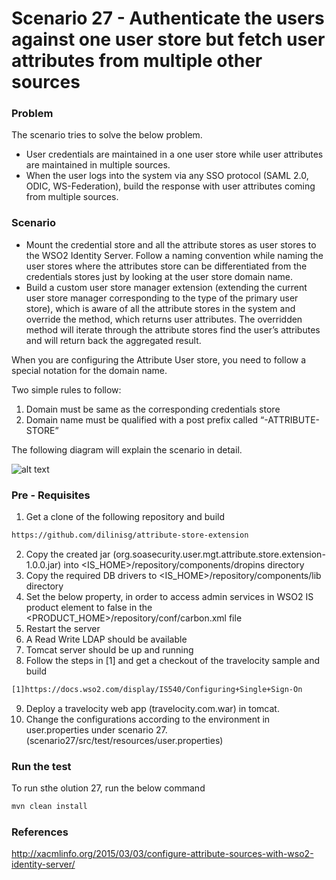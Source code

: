 # Scenario 27 - Authenticate the users against one user store but fetch user attributes from multiple other sources

### Problem
The scenario tries to solve the below problem.
  - User credentials are maintained in a one user store while user attributes are maintained in multiple sources.
  - When the user logs into the system via any SSO protocol (SAML 2.0, ODIC, WS-Federation), build the response with user attributes coming from multiple sources.

### Scenario
   - Mount the credential store and all the attribute stores as user stores to the WSO2 Identity Server. Follow a naming convention while naming the user stores where the attributes store can be differentiated from the credentials stores just by looking at the user store domain name.
   - Build a custom user store manager extension (extending the current user store manager corresponding to the type of the primary user store), which is aware of all the attribute stores in the system and override the method, which returns user attributes. The overridden method will iterate through the attribute stores find the user’s attributes and will return back the aggregated result.

When you are configuring the Attribute User store, you need to follow a special notation for the domain name.

Two simple rules to follow:
1. Domain must be same as the corresponding credentials store
2. Domain name must be qualified with a post prefix called   “-ATTRIBUTE-STORE”

The following diagram will explain the scenario in detail.

![alt text](src/test/resources/Solution27.png "Description goes here")

### Pre - Requisites
1. Get a clone of the following repository and build
```sh 
https://github.com/dilinisg/attribute-store-extension 
```
2. Copy the created jar (org.soasecurity.user.mgt.attribute.store.extension-1.0.0.jar) into <IS_HOME>/repository/components/dropins directory
3. Copy the required DB drivers to <IS_HOME>/repository/components/lib directory
4. Set the below property, in order to access admin services in WSO2 IS product
<HideAdminServiceWSDLs> element to false in the <PRODUCT_HOME>/repository/conf/carbon.xml file
5. Restart the server
6. A Read Write LDAP should be available
7. Tomcat server should be up and running
8. Follow the steps in [1] and get a checkout of the travelocity sample and build
```sh 
[1]https://docs.wso2.com/display/IS540/Configuring+Single+Sign-On
```
9. Deploy a travelocity web app (travelocity.com.war) in tomcat. 
10. Change the configurations according to the environment in user.properties under scenario 27. (scenario27/src/test/resources/user.properties)

### Run the test
To run sthe olution 27, run the below command
```sh 
mvn clean install
```

### References
http://xacmlinfo.org/2015/03/03/configure-attribute-sources-with-wso2-identity-server/